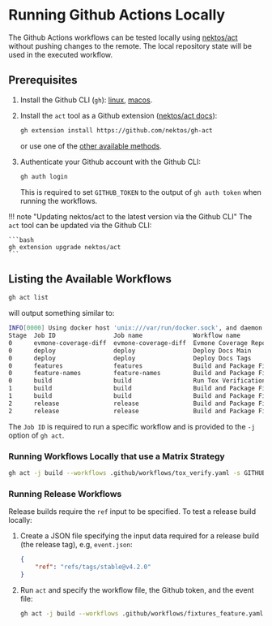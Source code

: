 # Running Github Actions Locally

The Github Actions workflows can be tested locally using [nektos/act](https://github.com/nektos/act) without pushing changes to the remote. The local repository state will be used in the executed workflow.

## Prerequisites

1. Install the Github CLI (`gh`): [linux](https://github.com/cli/cli/blob/trunk/docs/install_linux.md), [macos](https://github.com/cli/cli/tree/trunk?tab=readme-ov-file#macos).
2. Install the `act` tool as a Github extension ([nektos/act docs](https://nektosact.com/installation/gh.html)):

    ```bash
    gh extension install https://github.com/nektos/gh-act
    ```

    or use one of the [other available methods](https://nektosact.com/installation/index.html).

3. Authenticate your Github account with the Github CLI:

    ```bash
    gh auth login
    ```

    This is required to set `GITHUB_TOKEN` to the output of `gh auth token` when running the workflows.

!!! note "Updating nektos/act to the latest version via the Github CLI"
    The `act` tool can be updated via the Github CLI:

    ```bash
    gh extension upgrade nektos/act
    ```

## Listing the Available Workflows

```bash
gh act list
```

will output something similar to:

```bash
INFO[0000] Using docker host 'unix:///var/run/docker.sock', and daemon socket 'unix:///var/run/docker.sock' 
Stage  Job ID                Job name              Workflow name                             Workflow file          Events                             
0      evmone-coverage-diff  evmone-coverage-diff  Evmone Coverage Report                    coverage.yaml          pull_request                       
0      deploy                deploy                Deploy Docs Main                          docs_main.yaml         push                               
0      deploy                deploy                Deploy Docs Tags                          docs_tags.yaml         push                               
0      features              features              Build and Package Fixtures                fixtures.yaml          push,workflow_dispatch             
0      feature-names         feature-names         Build and Package Fixtures for a feature  fixtures_feature.yaml  push,workflow_dispatch             
0      build                 build                 Run Tox Verifications                     tox_verify.yaml        push,pull_request,workflow_dispatch
1      build                 build                 Build and Package Fixtures                fixtures.yaml          push,workflow_dispatch             
1      build                 build                 Build and Package Fixtures for a feature  fixtures_feature.yaml  push,workflow_dispatch             
2      release               release               Build and Package Fixtures                fixtures.yaml          push,workflow_dispatch             
2      release               release               Build and Package Fixtures for a feature  fixtures_feature.yaml  push,workflow_dispatch
```

The `Job ID` is required to run a specific workflow and is provided to the `-j` option of `gh act`.

### Running Workflows Locally that use a Matrix Strategy

```bash
gh act -j build --workflows .github/workflows/tox_verify.yaml -s GITHUB_TOKEN=$(gh auth token) --matrix python:3.12
```

### Running Release Workflows

Release builds require the `ref` input to be specified. To test a release build locally:

1. Create a JSON file specifying the input data required for a release build (the release tag), e.g, `event.json`:

    ```json
    {
        "ref": "refs/tags/stable@v4.2.0"
    }
    ```

2. Run `act` and specify the workflow file, the Github token, and the event file:

    ```bash
    gh act -j build --workflows .github/workflows/fixtures_feature.yaml -s GITHUB_TOKEN=$(gh auth token) -e event.json
    ```
